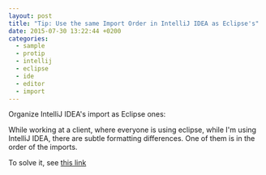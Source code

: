 ```yaml
---
layout: post
title: "Tip: Use the same Import Order in IntelliJ IDEA as Eclipse's"
date: 2015-07-30 13:22:44 +0200
categories:
  - sample
  - protip
  - intellij
  - eclipse
  - ide
  - editor
  - import
---
```


Organize IntelliJ IDEA's import as Eclipse ones:

While working at a client, where everyone is using eclipse, while I'm using IntelliJ IDEA, there are subtle formatting differences. One of them is in the order of the imports.

To solve it, see [this link](http://stackoverflow.com/questions/14716283/is-it-possible-for-intellij-to-organize-imports-the-same-way-as-in-eclipse)